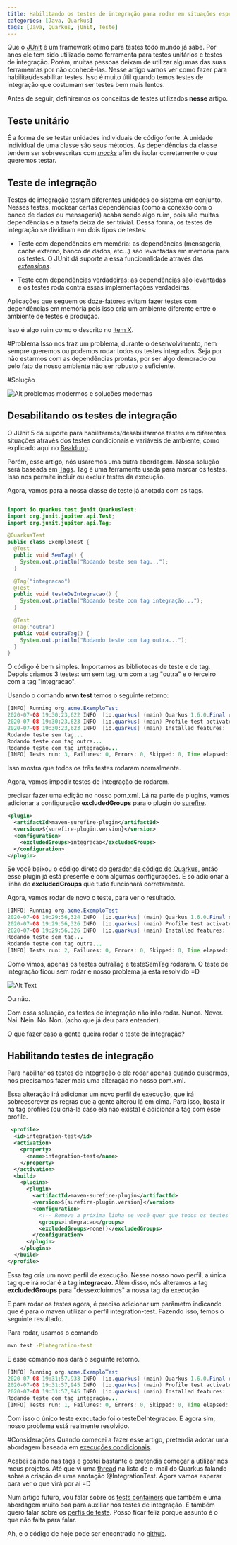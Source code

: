 ```yaml
---
title: Habilitando os testes de integração para rodar em situações específicas com JUnit 5
categories: [Java, Quarkus]
tags: [Java, Quarkus, jUnit, Teste]
---
```


Que o [JUnit](https://junit.org/junit5/) é um framework ótimo para testes todo mundo já sabe. Por anos ele tem sido utilizado como ferramenta para testes unitários e testes de integração. Porém, muitas pessoas deixam de utilizar algumas das suas ferramentas por não conhecê-las. Nesse artigo vamos ver como fazer para habilitar/desabilitar testes. Isso é muito útil quando temos testes de integração que costumam ser testes bem mais lentos. 

Antes de seguir, definiremos os conceitos de testes utilizados **nesse** artigo. 

## Teste unitário

É a forma de se testar unidades individuais de código fonte. A unidade individual de uma classe são seus métodos. As dependências da classe tendem ser sobreescritas com [*mocks*](https://site.mockito.org/) afim de isolar corretamente o que queremos testar.

## Teste de integração
Testes de integração testam diferentes unidades do sistema em conjunto. Nesses testes, mockear certas dependências (como a conexão com o banco de dados ou mensageria) acaba sendo algo ruim, pois são muitas dependências e a tarefa deixa de ser trivial.
Dessa forma, os testes de integração se dividiram em dois tipos de testes: 

* Teste com dependências em memória: as dependências (mensageria, cache externo, banco de dados, etc...) são levantadas em memória para os testes. O JUnit dá suporte a essa funcionalidade através das [_extensions_](https://www.baeldung.com/junit-5-extensions).

* Teste com dependências verdadeiras: as dependências são levantadas e os testes roda contra essas implementações verdadeiras. 

Aplicações que seguem os [doze-fatores](https://12factor.net/pt_br/) evitam fazer testes com dependências em memória pois isso cria um ambiente diferente entre o ambiente de testes e produção. 

Isso é algo ruim como o descrito no [item X](https://12factor.net/pt_br/dev-prod-parity).

#Problema
Isso nos traz um problema, durante o desenvolvimento, nem sempre queremos ou podemos rodar todos os testes integrados. Seja por não estarmos com as dependências prontas, por ser algo demorado ou pelo fato de nosso ambiente não ser robusto o suficiente.

#Solução

![Alt problemas modermos e soluções modernas](https://dev-to-uploads.s3.amazonaws.com/i/jkz3w3tksxyuqwcdltgd.jpg)

## Desabilitando os testes de integração

O JUnit 5 dá suporte para habilitarmos/desabilitarmos testes em diferentes situações através dos testes condicionais e variáveis de ambiente, como explicado aqui no [Bealdung](https://www.baeldung.com/junit-5-conditional-test-execution). 

Porém, esse artigo, nós usaremos uma outra abordagem. Nossa solução será baseada em [Tags](https://junit.org/junit5/docs/current/user-guide/#writing-tests-tagging-and-filtering). Tag é uma ferramenta usada para marcar os testes. Isso nos permite incluir ou excluir testes da execução.

Agora, vamos para a nossa classe de teste já anotada com as tags.

```java

import io.quarkus.test.junit.QuarkusTest;
import org.junit.jupiter.api.Test;
import org.junit.jupiter.api.Tag;

@QuarkusTest
public class ExemploTest {
  @Test
  public void SemTag() {
    System.out.println("Rodando teste sem tag...");
  }

  @Tag("integracao")
  @Test
  public void testeDeIntegracao() {
    System.out.println("Rodando teste com tag integração...");
  }

  @Test
  @Tag("outra")
  public void outraTag() {
    System.out.println("Rodando teste com tag outra...");
  }
}
```

O código é bem simples. Importamos as bibliotecas de teste e de tag. Depois criamos 3 testes: um sem tag, um com a tag "outra" e o terceiro com a tag "integracao".

Usando o comando **mvn test** temos o seguinte retorno:

```java
[INFO] Running org.acme.ExemploTest
2020-07-08 19:30:23,622 INFO  [io.quarkus] (main) Quarkus 1.6.0.Final on JVM started in 1.481s. Listening on: https://0.0.0.0:8081
2020-07-08 19:30:23,623 INFO  [io.quarkus] (main) Profile test activated. 
2020-07-08 19:30:23,623 INFO  [io.quarkus] (main) Installed features: [cdi, resteasy]
Rodando teste sem tag...
Rodando teste com tag outra...
Rodando teste com tag integração...
[INFO] Tests run: 3, Failures: 0, Errors: 0, Skipped: 0, Time elapsed: 3.205 s - in org.acme.ExemploTest
```
Isso mostra que todos os três testes rodaram normalmente. 

Agora, vamos impedir testes de integração de rodarem.

precisar fazer uma edição no nosso pom.xml. Lá na parte de plugins, vamos adicionar a configuração **excludedGroups** para o plugin do [surefire](https://maven.apache.org/surefire/maven-surefire-plugin/).

```xml
<plugin>
  <artifactId>maven-surefire-plugin</artifactId>
  <version>${surefire-plugin.version}</version>
  <configuration>
    <excludedGroups>integracao</excludedGroups>
  </configuration>
</plugin>
```

Se você baixou o código direto do [gerador de código do Quarkus](https://code.quarkus.io/), então esse plugin já está presente e com algumas configurações. É só adicionar a linha do **excludedGroups** que tudo funcionará corretamente. 

Agora, vamos rodar de novo o teste, para ver o resultado.

```java
[INFO] Running org.acme.ExemploTest
2020-07-08 19:29:56,324 INFO  [io.quarkus] (main) Quarkus 1.6.0.Final on JVM started in 1.376s. Listening on: https://0.0.0.0:8081
2020-07-08 19:29:56,326 INFO  [io.quarkus] (main) Profile test activated. 
2020-07-08 19:29:56,326 INFO  [io.quarkus] (main) Installed features: [cdi, resteasy]
Rodando teste sem tag...
Rodando teste com tag outra...
[INFO] Tests run: 2, Failures: 0, Errors: 0, Skipped: 0, Time elapsed: 2.982 s - in org.acme.ExemploTest
```

Como vimos, apenas os testes outraTag e testeSemTag rodaram. O teste de integração ficou sem rodar e nosso problema já está resolvido =D

![Alt Text](https://dev-to-uploads.s3.amazonaws.com/i/6zj6os0rtke6iluvnddl.jpeg)

Ou não. 

Com essa soluação, os testes de integração não irão rodar. Nunca. Never. Nai. Nein. No. Non. (acho que já deu para entender).

O que fazer caso a gente queira rodar o teste de integração?

## Habilitando testes de integração

Para habilitar os testes de integração e ele rodar apenas quando quisermos, nós precisamos fazer mais uma alteração no nosso pom.xml. 

Essa alteração irá adicionar um novo perfil de execução, que irá sobreescrever as regras que a gente alterou lá em cima. 
Para isso, basta ir na tag profiles (ou criá-la caso ela não exista) e adicionar a tag com esse profile.

```xml
 <profile>
  <id>integration-test</id>
  <activation>
    <property>
      <name>integration-test</name>
    </property>
  </activation>
  <build>
    <plugins>
      <plugin>
        <artifactId>maven-surefire-plugin</artifactId>
        <version>${surefire-plugin.version}</version>
        <configuration>
          <!-- Remova a próxima linha se você quer que todos os testes rodem em conjunto com o teste de integração -->
          <groups>integracao</groups>
          <excludedGroups>none()</excludedGroups>
        </configuration>
      </plugin>
    </plugins>
  </build>
</profile>
```

Essa tag cria um novo perfil de execução. Nesse nosso novo perfil, a única tag que irá rodar é a tag **integracao**. Além disso, nós alteramos a tag **excludedGroups** para "dessexcluirmos" a nossa tag da execução.

E para rodar os testes agora, é preciso adicionar um parâmetro indicando que é para o maven utilizar o perfil integration-test. Fazendo isso, temos o seguinte resultado.

Para rodar, usamos o comando

```bash
mvn test -Pintegration-test
```

E esse comando nos dará o seguinte retorno.

```java
[INFO] Running org.acme.ExemploTest
2020-07-08 19:31:57,933 INFO  [io.quarkus] (main) Quarkus 1.6.0.Final on JVM started in 1.100s. Listening on: https://0.0.0.0:8081
2020-07-08 19:31:57,945 INFO  [io.quarkus] (main) Profile test activated. 
2020-07-08 19:31:57,945 INFO  [io.quarkus] (main) Installed features: [cdi, resteasy]
Rodando teste com tag integração...
[INFO] Tests run: 1, Failures: 0, Errors: 0, Skipped: 0, Time elapsed: 1.64 s - in org.acme.ExemploTest
```

Com  isso o único teste executado foi o testeDeIntegracao. E agora sim, nosso problema está realmente resolvido. 

#Considerações
Quando comecei a fazer esse artigo, pretendia adotar uma abordagem baseada em [execuções condicionais](https://www.baeldung.com/junit-5-conditional-test-execution). 

Acabei caindo nas tags e gostei bastante e pretendia começar a utilizar nos meus projetos. Até que vi uma [thread](https://groups.google.com/forum/#!topic/quarkus-dev/zoXRyHFDAYI) na lista de e-mail do Quarkus falando sobre a criação de uma anotação @IntegrationTest. Agora vamos esperar para ver o que virá por aí =D

Num artigo futuro, vou falar sobre os [tests containers](https://www.testcontainers.org/) que também é uma abordagem muito boa para auxiliar nos testes de integração. E também quero falar sobre os [perfis de teste](https://quarkus.io/guides/getting-started-testing#testing-different-profiles). Posso ficar feliz porque assunto é o que não falta para falar.

Ah, e o código de hoje pode ser encontrado no [github](https://github.com/lucasscharf/blog-posts-code/tree/master/enable-tests-with-tag).